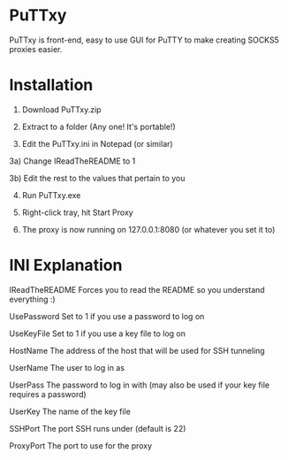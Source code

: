 PuTTxy
======

PuTTxy is front-end, easy to use GUI for PuTTY to make creating SOCKS5 proxies easier.

Installation
======

1) Download PuTTxy.zip

2) Extract to a folder (Any one! It's portable!)

3) Edit the PuTTxy.ini in Notepad (or similar)

3a) Change IReadTheREADME to 1

3b) Edit the rest to the values that pertain to you

4) Run PuTTxy.exe

5) Right-click tray, hit Start Proxy

6) The proxy is now running on 127.0.0.1:8080 (or whatever you set it to)

INI Explanation
======

IReadTheREADME  Forces you to read the README so you understand everything :)

UsePassword     Set to 1 if you use a password to log on

UseKeyFile      Set to 1 if you use a key file to log on

HostName        The address of the host that will be used for SSH tunneling

UserName        The user to log in as

UserPass        The password to log in with (may also be used if your key file requires a password)

UserKey         The name of the key file

SSHPort         The port SSH runs under (default is 22)

ProxyPort       The port to use for the proxy
